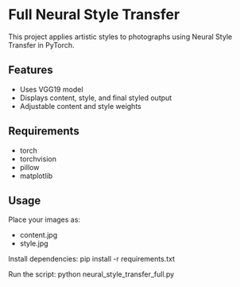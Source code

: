 
# Full Neural Style Transfer

This project applies artistic styles to photographs using Neural Style Transfer in PyTorch.

## Features
- Uses VGG19 model
- Displays content, style, and final styled output
- Adjustable content and style weights

## Requirements
- torch
- torchvision
- pillow
- matplotlib

## Usage
Place your images as:
- content.jpg
- style.jpg

Install dependencies:
pip install -r requirements.txt

Run the script:
python neural_style_transfer_full.py
